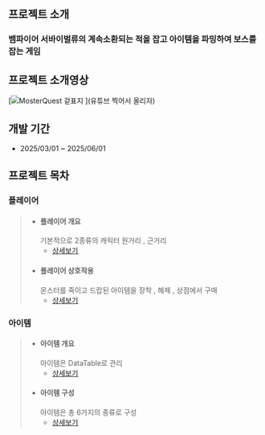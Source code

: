 ## 프로젝트 소개

### 뱀파이어 서바이벌류의 계속소환되는 적을 잡고 아이템을 파밍하여 보스를 잡는 게임

## 프로젝트 소개영상

[![MosterQuest 겉표지]()
](유튜브 찍어서 올리자)

## 개발 기간
- 2025/03/01 ~ 2025/06/01


## 프로젝트 목차


### 플레이어

> + #### 플레이어 개요
>   기본적으로 2종류의 캐릭터 원거리 , 근거리
>   + [상세보기](https://github.com/MinGmin2/UnrealEngine5/blob/main/Outline/Player/%ED%94%8C%EB%A0%88%EC%9D%B4%EC%96%B4.md)
> + #### 플레이어 상호작용
>   몬스터를 죽이고 드랍된 아이템을 장착 , 해제 , 상점에서 구매
>   + [상세보기](https://github.com/MinGmin2/UnrealEngine5/blob/main/Outline/Player/%ED%94%8C%EB%A0%88%EC%9D%B4%EC%96%B4%20%EC%83%81%ED%98%B8%EC%9E%91%EC%9A%A9.md)


### 아이템
> + #### 아이템 개요
>   아이템은 DataTable로 관리
>   + [상세보기](https://github.com/MinGmin2/UnrealEngine5/blob/main/Outline/Item/%EC%95%84%EC%9D%B4%ED%85%9C%20%EA%B0%9C%EC%9A%94.md)
> + #### 아이템 구성
>   아이템은 총 6가지의 종류로 구성
>   + [상세보기](https://github.com/MinGmin2/UnrealEngine5/blob/main/Outline/Item/%EC%95%84%EC%9D%B4%ED%85%9C%20%EA%B5%AC%EC%84%B1.md)
